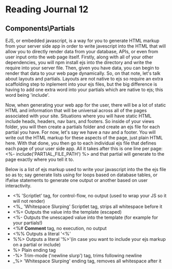 # Reading Journal 12

## Components\Partials

EJS, or embedded javascript, is a way for you to generate HTML markup from your server side app in order to write javescript into the HTML that will allow you to directly render data from your database, APIs, or even from user input onto the web page itself.  Firstly, along with all of your other dependencies, you will npm install ejs into the directory and write the require into your server file.  Then, given you have data, you can begin to render that data to your web page dynamically.  So, on that note, let's talk about layouts and partials.  Layouts are not native to ejs so require an extra scaffolding step to inplement into your ejs files, but the big difference is having to add one extra word into your partials which are native to ejs; this word being 'include'.

Now, when generating your web app for the user, there will be a lot of static HTML and information that will be universal across all of the pages associated with your site.  Situations where you will have static HTML include heads, headers, nav bars, and footers.  So inside of your views folder, you will then create a partials folder and create an ejs file for each partial you have.  For now, let's say we have a nav and a footer.  You will write out the HTML markup for these aspects of the page, just plain HTML here.  With that done, you then go to each individual ejs file that defines each page of your user side app.  All it takes after this is one line per page: <%\- include\('PARTIAL_FILE_PATH'\) %\> and that partial will generate to the page exactly where you tell it to.

Below is a list of ejs markup used to write your javascript into the the ejs file so as to; say generate lists using for loops based on database tables, or if\else statements to generate one output or another based on user interactivity.

- <% 'Scriptlet' tag, for control-flow, no output \(used to wrap your JS so it will not render\)
- <%_ 'Whitespace Slurping' Scriptlet tag, strips all whitespace before it
- <%= Outputs the value into the template (escaped)
- <%- Outputs the unescaped value into the template \(for example for your partials!\)
- <%# **Comment** tag, no execution, no output
- <%% Outputs a literal '<%'
- %%> Outputs a literal '%>'\(in case you want to include your ejs markup on a partial or include\)
- %> Plain ending tag
- -%> Trim-mode ('newline slurp') tag, trims following newline
- _%> 'Whitespace Slurping' ending tag, removes all whitespace after it
